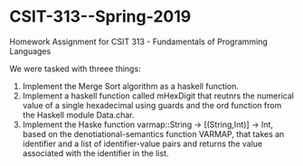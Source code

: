 # CSIT-313--Spring-2019
Homework Assignment for CSIT 313 - Fundamentals of Programming Languages

We were tasked with threee things:
1. Implement the Merge Sort algorithm as a haskell function. 
2. Implement a haskell function called mHexDigit that reutnrs the numerical value of a single hexadecimal using guards and the ord function from the Haskell module Data.char.
3. Implement the Haske function varmap::String -> [(String,Int)] -> Int, based on the denotiational-semantics function VARMAP, that takes an identifier and a list of identifier-value pairs and returns the value associated with the identifier in the list.
